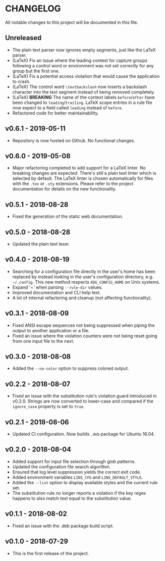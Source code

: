 # CHANGELOG

All notable changes to this project will be documented in this file.

## Unreleased

* The plain text parser now ignores empty segments, just like the LaTeX parser.
* (LaTeX) Fix an issue where the leading context for capture groups following a
  control word or environment was not set correctly for any group but the first
  one.
* (LaTeX) Fix a potential access violation that would cause the application to
  crash.
* (LaTeX) The control word `\textbackslash` now inserts a backslash character
  into the text segment instead of being removed completely.
* (LaTeX) **BREAKING** The name of the context labels `before`/`after` have been
  changed to `leading`/`trailing`. LaTeX scope entries in a rule file now expect
  to a field called `leading` instead of `before`.
* Refactored code for better maintainablilty.

## v0.6.1 - 2019-05-11

* Repository is now hosted on Github. No functional changes.

## v0.6.0 - 2019-05-08

* Major refactoring completed to add support for a LaTeX linter. No breaking
  changes are expected. There's still a plain text linter which is selected by
  default. The LaTeX linter is chosen automatically for files with the `.tex` or
  `.sty` extensions. Please refer to the project documentation for details on
  the new functionality.

## v0.5.1 - 2018-08-28

* Fixed the generation of the static web documentation.

## v0.5.0 - 2018-08-28

* Updated the plain text lexer.

## v0.4.0 - 2018-08-19

* Searching for a configuration file directly in the user's home has been
  replaced by instead looking in the user's configuration directory, e.g.
  ``~/.config``. This new method respects ``XDG_CONFIG_HOME`` on Unix systems.
* Expand '~' when parsing ``--rule-dir`` values.
* Improved documentation and CLI help text.
* A lot of internal refactoring and cleanup (not affecting functionality).

## v0.3.1 - 2018-08-09

* Fixed ANSI escape sequences not being suppressed when piping the output to
  another application or a file.
* Fixed an issue where the violation counters were not being reset going from
  one input file to the next.

## v0.3.0 - 2018-08-08

* Added the `--no-color` option to suppress colored output.

## v0.2.2 - 2018-08-07

* Fixed an issue with the substitution rule's violation guard introduced in
  v0.2.0. Strings are now converted to lower-case and compared if the
  `ignore_case` property is set to `true`.

## v0.2.1 - 2018-08-06

* Updated CI configuration. Now builds `.deb` package for Ubuntu 16.04.

## v0.2.0 - 2018-08-04

* Added support for input file selection through glob patterns.
* Updated the configuration file search algorithm.
* Ensured that log level suppression yields the correct exit code.
* Added environment variables `LINS_CFG` and `LINS_DEFAULT_STYLE`.
* Added the `--list` option to display available styles and the current rule
  set.
* The substitution rule no longer reports a violation if the key regex happens
  to also match text equal to the substitution value.

## v0.1.1 - 2018-08-02

* Fixed an issue with the .deb package build script.

## v0.1.0 - 2018-07-29

* This is the first release of the project.
